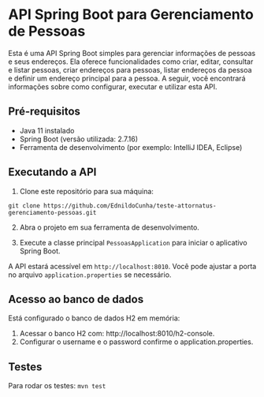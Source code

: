 # API Spring Boot para Gerenciamento de Pessoas

Esta é uma API Spring Boot simples para gerenciar informações de pessoas e seus endereços. Ela oferece funcionalidades como criar, editar, consultar e listar pessoas, criar endereços para pessoas, listar endereços da pessoa e definir um endereço principal para a pessoa. A seguir, você encontrará informações sobre como configurar, executar e utilizar esta API.

## Pré-requisitos

- Java 11 instalado
- Spring Boot (versão utilizada: 2.7.16)
- Ferramenta de desenvolvimento (por exemplo: IntelliJ IDEA, Eclipse)


## Executando a API

1. Clone este repositório para sua máquina:

```git clone https://github.com/EdnildoCunha/teste-attornatus-gerenciamento-pessoas.git```

2. Abra o projeto em sua ferramenta de desenvolvimento.

3. Execute a classe principal `PessoasApplication` para iniciar o aplicativo Spring Boot.

A API estará acessível em `http://localhost:8010`. Você pode ajustar a porta no arquivo `application.properties` se necessário.

## Acesso ao banco de dados
Está configurado o banco de dados H2 em memória:

1. Acessar o banco H2 com: http://localhost:8010/h2-console.
2. Configurar o username e o password confirme o application.properties.

## Testes
Para rodar os testes: 
```mvn test```